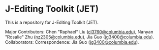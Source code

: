 # J-Editing Toolkit (JET)

This is a repository for J-Editing Toolkit (JET).

Major Contributors: Chen "Raphael" Liu (cl3760@columbia.edu), Nanyan "Rosalie" Zhu (nz2305@columbia.edu), Jia Guo (jg3400@columbia.edu).
Collaborators: 
Correspondence: Jia Guo (jg3400@columbia.edu).
